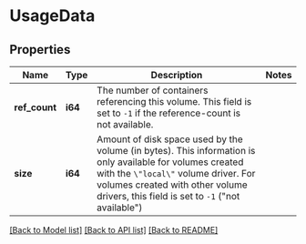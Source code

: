 # UsageData

## Properties

Name | Type | Description | Notes
------------ | ------------- | ------------- | -------------
**ref_count** | **i64** | The number of containers referencing this volume. This field is set to `-1` if the reference-count is not available. | 
**size** | **i64** | Amount of disk space used by the volume (in bytes). This information is only available for volumes created with the `\"local\"` volume driver. For volumes created with other volume drivers, this field is set to `-1` (\"not available\") | 

[[Back to Model list]](../README.md#documentation-for-models) [[Back to API list]](../README.md#documentation-for-api-endpoints) [[Back to README]](../README.md)


